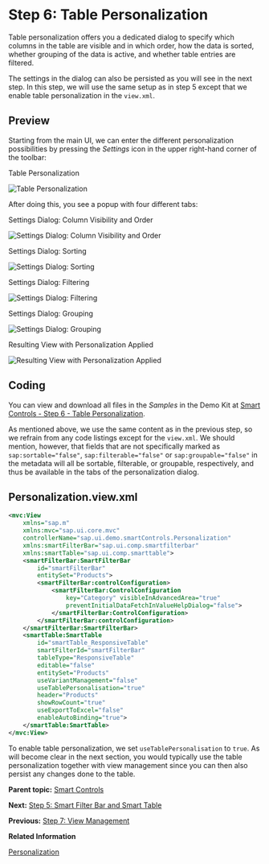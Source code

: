 <!-- loio19531496ec144fa1bc4adab5bc08527c -->

# Step 6: Table Personalization

Table personalization offers you a dedicated dialog to specify which columns in the table are visible and in which order, how the data is sorted, whether grouping of the data is active, and whether table entries are filtered.

The settings in the dialog can also be persisted as you will see in the next step. In this step, we will use the same setup as in step 5 except that we enable table personalization in the `view.xml`.



## Preview

Starting from the main UI, we can enter the different personalization possibilities by pressing the *Settings* icon in the upper right-hand corner of the toolbar:

   
  
<a name="loio19531496ec144fa1bc4adab5bc08527c__fig_r1j_pst_mr"/>Table Personalization

 ![](images/Smart_Controls_Tutorial_Step_06a_1623d1b.png "Table Personalization") 

After doing this, you see a popup with four different tabs:

   
  
<a name="loio19531496ec144fa1bc4adab5bc08527c__fig_ywq_yzj_js"/>Settings Dialog: Column Visibility and Order

 ![](images/Step6_popup1_new_33103eb.png "Settings Dialog: Column Visibility and Order") 

   
  
<a name="loio19531496ec144fa1bc4adab5bc08527c__fig_y3r_yzj_js"/>Settings Dialog: Sorting

 ![](images/Step6_popup2_3a399e1.png "Settings Dialog: Sorting") 

   
  
<a name="loio19531496ec144fa1bc4adab5bc08527c__fig_zrr_yzj_js"/>Settings Dialog: Filtering

 ![](images/Step6_popup3_2f682a9.png "Settings Dialog: Filtering") 

   
  
<a name="loio19531496ec144fa1bc4adab5bc08527c__fig_ezr_yzj_js"/>Settings Dialog: Grouping

 ![](images/Step6_popup4_eb8fab9.png "Settings Dialog: Grouping") 

   
  
<a name="loio19531496ec144fa1bc4adab5bc08527c__fig_zgs_yzj_js"/>Resulting View with Personalization Applied

 ![](images/Smart_Controls_Tutorial_Step_06f_d018195.png "Resulting View with Personalization Applied") 



## Coding

You can view and download all files in the *Samples* in the Demo Kit at [Smart Controls - Step 6 - Table Personalization](https://ui5.sap.com/#/entity/sap.ui.comp.tutorial.smartControls/sample/sap.ui.comp.tutorial.smartControls.06).

As mentioned above, we use the same content as in the previous step, so we refrain from any code listings except for the `view.xml`. We should mention, however, that fields that are not specifically marked as `sap:sortable="false"`, `sap:filterable="false"` or `sap:groupable="false"` in the metadata will all be sortable, filterable, or groupable, respectively, and thus be available in the tabs of the personalization dialog.



## Personalization.view.xml

```xml
<mvc:View 
	xmlns="sap.m"
	xmlns:mvc="sap.ui.core.mvc"
	controllerName="sap.ui.demo.smartControls.Personalization"
	xmlns:smartFilterBar="sap.ui.comp.smartfilterbar"
	xmlns:smartTable="sap.ui.comp.smarttable">
	<smartFilterBar:SmartFilterBar 
		id="smartFilterBar"
		entitySet="Products">
		<smartFilterBar:controlConfiguration>
			<smartFilterBar:ControlConfiguration
				key="Category" visibleInAdvancedArea="true"
				preventInitialDataFetchInValueHelpDialog="false">
			</smartFilterBar:ControlConfiguration>
		</smartFilterBar:controlConfiguration>
	</smartFilterBar:SmartFilterBar>
	<smartTable:SmartTable 
		id="smartTable_ResponsiveTable"
		smartFilterId="smartFilterBar" 
		tableType="ResponsiveTable" 
		editable="false"
		entitySet="Products" 
		useVariantManagement="false"
		useTablePersonalisation="true" 
		header="Products" 
		showRowCount="true"
		useExportToExcel="false" 
		enableAutoBinding="true">
	</smartTable:SmartTable>
</mvc:View>
```

To enable table personalization, we set `useTablePersonalisation` to `true`. As will become clear in the next section, you would typically use the table personalization together with view management since you can then also persist any changes done to the table.

**Parent topic:** [Smart Controls](smart-controls-64bde9a.md "In this tutorial you learn how to work with smart controls.")

**Next:** [Step 5: Smart Filter Bar and Smart Table](step-5-smart-filter-bar-and-smart-table-1daa462.md "In this step, we will look at the SmartTable control along with the SmartFilterBar control that allow you to filter table entries.")

**Previous:** [Step 7: View Management](step-7-view-management-97fc0ea.md "The VariantManagement control allows you to handle views and makes it possible for the user to persist changes carried out on the UI and then later retrieve these changes.")

**Related Information**  


[Personalization](../10_More_About_Controls/personalization-a3c3c5e.md "The sap.m.p13n.Popup control in the sap.m.p13n namespace provides a dialog or popover for personalizing table content, such as selecting columns and adapting their order.")


